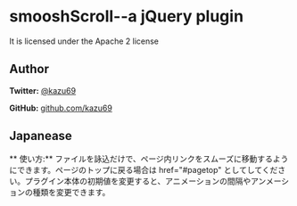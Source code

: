 # smooshScroll--a jQuery plugin

It is licensed under the Apache 2 license

## Author
**Twitter:** [@kazu69](http://twitter.com/kazu69)

**GitHub:** [github.com/kazu69](https://github.com/kazu69)

## Japanease

** 使い方:** ファイルを詠込だけで、ページ内リンクをスムーズに移動するようにできます。ページのトップに戻る場合は href="#pagetop" としてしてください。プラグイン本体の初期値を変更すると、アニメーションの間隔やアンメーションの種類を変更できます。

